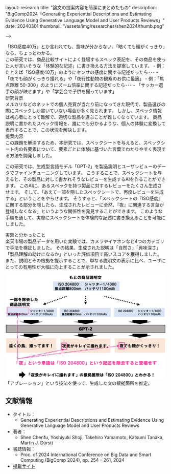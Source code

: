 
layout: research
title: "論文の提案内容を簡潔にまとめたもの"
description: "BigComp2024「Generating Experiential Descriptions and Estimating Evidence Using Generative Language Model and User Products Reviews」"
date: 20240301
thumbnail: "/assets/img/researches/shen2024/thumb.png"

-->

<div class="catch">
「ISO感度40万」とか言われても、意味が分からない。「暗くても顔がくっきり」なら、ちょっとわかる。
</div>
この研究では、商品比較サイトによく登場するスペック表記を、その商品を使った人が言いそうな「体験的な記述」に書き換える方法を提案しています。
- 例：たとえば「ISO感度40万」のようにセンサの感度に関する記述だったら･･･
    - 「夜でも顔がくっきり撮れる」や「夜行性動物の観察のお供に最適」
- 例：「焦点距離 50-300」のようにズーム倍率に関する記述だったら･･･
    - 「サッカー選手の顔が映せます」や「学芸会で子供を撮っています」

<div class="header">研究背景</div>
メルカリなどのネットでの個人売買が当たり前になってきた現代で、製品選びの際にスペックしか書いていない場合が多く見られます。
しかし、スペック情報は初心者にとって難解で、適切な製品を選ぶことが難しくなっています。
商品説明に書かれたスペック情報を、誰にでも分かるような、個人の体験に変換して表示することで、この状況を解決します。

<div class="header">提案内容</div>
この課題を解決するため、本研究では、スペックシートを与えると、スペックシート内の各要素について、要素ごとに体験に基づいた言葉でわかりやすく表現する方法を開発しました。

この研究では、生成型言語モデル「GPT-2」を製品説明とユーザレビューのデータでファインチューニングしています。
こうすることで、スペックシートを与えると、その製品に対して書かれそうなレビューを生成するAIを作ることができます。
このAIに、あるスペックを持つ製品に対するレビューをたくさん生成させます。
そして、「あえて一部を隠したスペックシートで、再度レビューを生成する」ということをやらせます。
そうすると、「スペックシートの『ISO感度』に関する部分を隠したら、生成されたレビューに全然、『夜』に関連する言葉が登場しなくなる」というような関係性を発見することができます。
このような手順を通して、実際にスペックシートを体験的な記述に書き換えることを可能にしました。

<div class="header">実験と分かったこと</div>
楽天市場の製品データを用いた実験では、カメラやイヤホンなど4つのカテゴリで手法を検証しました。
その結果、生成された説明は「自然さ」「興味深さ」「製品理解の助けになるか」といった評価項目で高いスコアを獲得しました。
また、説明とその根拠を提示することで、単なる説明文の表示に比べ、ユーザにとっての有用性が大幅に向上することが示されました。

![図](/assets/img/researches/shen2024/shen_abration.png "アブレーションに基づく根拠箇所の推定方法。")
「アブレーション」という技法を使って、生成した文の根拠箇所を推定。


## 文献情報
- タイトル：
    - Generating Experiential Descriptions and Estimating Evidence Using Generative Language Model and User Products Reviews
- 著者：
    - Shen Chenfu, Yoshiyuki Shoji, Takehiro Yamamoto, Katsumi Tanaka, Martin J. Dürstt
- 書誌情報：
    - Proc. of 2024 International Conference on Big Data and Smart Computing (BigComp 2024), pp. 254 – 261, 2024
- [掲載サイト](https://doi.org/10.1109/BigComp60711.2024.00047)